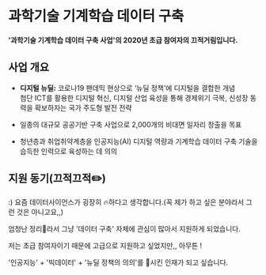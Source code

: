 # 과학기술 기계학습 데이터 구축
#### '과학기술 기계학습 데이터 구축 사업'의 2020년 초급 참여자의 끄적거림입니다.

## 사업 개요
* **디지털 뉴딜:** 코로나19 팬데믹 현상으로 ‘뉴딜 정책’에 디지털을 결합한 개념\
첨단 ICT를 활용한 디지털 혁신, 디지털 산업 육성을 통해 경제위기 극복,
신성장 동력을 확보하자는 국가 주도형 발전 전략

* 일종의 대규모 공공기반 구축 사업으로 2,000개의 비대면 일자리 창출을 목표

* 청년층과 취업취약계층을 인공지능(AI) 디지털 역량과 기계학습 데이터 구축 기술을 습득한 인력으로
육성하는 데 의의

## 지원 동기(끄적끄적✏️)
:) 요즘 데이터사이언스가 굉장히 🔥하다고 생각합니다.(꼭 제가 하고 싶은 분야라서 그런 것은 아니고요,,)

엄청난 정리🐛라서 그냥 '데이터 구축' 자체에 관심이 많아서 지원하게 되었습니다.

저는 초급 참여자이기 때문에 고급으로 지원하고 싶었지만,, 아무튼 !

'인공지능' + '빅데이터' + '뉴딜 정책의 의의'를 🍜시킨 인재가 되고 싶습니다.
